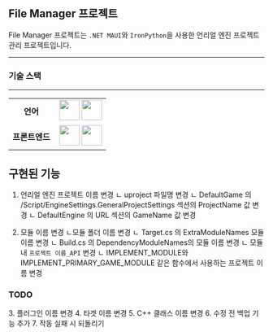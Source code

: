 <h2>File Manager 프로젝트</h2>

File Manager 프로젝트는 `.NET MAUI`와 `IronPython`을 사용한 언리얼 엔진 프로젝트 관리 프로젝트입니다.  

---

<h3>기술 스택</h3>

---

<table align="center">
    <tr align="center">
        <td style="font-weight: bold; padding-right: 10px; vertical-align: center;">
            언어
        </td>
        <td>
            <img height="40" src="https://cdn.worldvectorlogo.com/logos/c--4.svg"/> 
            <img height="40" src="https://cdn.iconscout.com/icon/free/png-256/free-python-3521655-2945099.png?f=webp"/>
        </td>
    </tr>
    <tr align="center">
        <td style="font-weight: bold; padding-right: 10px; vertical-align: center; border: none;">
        프론트엔드
        </td>
        <td>
            <img height="40" src="https://skillicons.dev/icons?i=html,css"/>
            <img height="40" src="https://devblogs.microsoft.com/aspnet/wp-content/uploads/sites/16/2019/04/BrandBlazor_nohalo_1000x.png"/>
        </td>
    </tr>
</table>

<h2>구현된 기능</h2>

1. 언리얼 엔진 프로젝트 이름 변경
ㄴ uproject 파일명 변경
ㄴ DefaultGame 의 /Script/EngineSettings.GeneralProjectSettings 섹션의 ProjectName 값 변경
ㄴ DefaultEngine 의 URL 섹션의 GameName 값 변경

2. 모듈 이름 변경
ㄴ모듈 폴더 이름 변경
ㄴ Target.cs 의 ExtraModuleNames 모듈 이름 변경
ㄴ Build.cs 의 DependencyModuleNames의 모듈 이름 변경
ㄴ 모듈 내  `프로젝트 이름_API`  변경
ㄴ IMPLEMENT_MODULE와 IMPLEMENT_PRIMARY_GAME_MODULE 같은 함수에서 사용하는 프로젝트 이름 변경

<h3>TODO</h3>
3. 플러그인 이름 변경
4. 타겟 이름 변경
5. C++ 클래스 이름 변경
6. 수정 전 백업 기능 추가
7. 작동 실패 시 되돌리기
